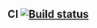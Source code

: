 ## CI   [![Build status](https://ci.appveyor.com/api/projects/status/43wo47tg0a9j5v1v?svg=true)](https://ci.appveyor.com/project/AlexeyPotapenko/carddelivery)
